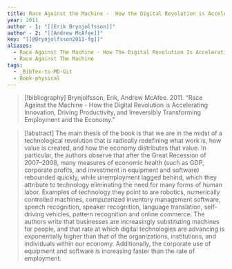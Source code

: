 ```yaml
---
title: Race Against the Machine -  How the Digital Revolution is Accelerating Innovation, Driving Productivity, and Irreversibly Transforming Employment and the Economy
year: 2011
author - 1: "[[Erik Brynjolfsson]]"
author - 2: "[[Andrew McAfee]]"
key: "[[@Brynjolfsson2011-fg]]"
aliases:
  - Race Against The Machine - How The Digital Revolution Is Accelerating Innovation, Driving Productivity, And Irreversibly Transforming Employment And The Economy
  - Race Against The Machine
tags:
  - _BibTex-to-MD-Git
  - Book-physical
---
```


> [!bibliography]
> Brynjolfsson, Erik, Andrew McAfee. 2011. “Race Against the Machine -  How the Digital Revolution is Accelerating Innovation, Driving Productivity, and Irreversibly Transforming Employment and the Economy.” 

> [!abstract]
> The main thesis of the book is that we are in the midst of a technological revolution that is radically redefining what work is, how value is created, and how the economy distributes that value. In particular, the authors observe that after the Great Recession of 2007–2008, many measures of economic health (such as GDP, corporate profits, and investment in equipment and software) rebounded quickly, while unemployment lagged behind, which they attribute to technology eliminating the need for many forms of human labor. Examples of technology they point to are robotics, numerically controlled machines, computerized inventory management software, speech recognition, speaker recognition, language translation, self-driving vehicles, pattern recognition and online commerce. The authors write that businesses are increasingly substituting machines for people, and that rate at which digital technologies are advancing is exponentially higher than that of the organizations, institutions, and individuals within our economy. Additionally, the corporate use of equipment and software is increasing faster than the rate of employment.